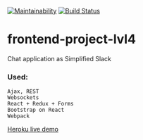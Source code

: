 [![Maintainability](https://api.codeclimate.com/v1/badges/1ef557e326978c9a0012/maintainability)](https://codeclimate.com/github/CoraloReef/channels-chat/maintainability)
[![Build Status](https://travis-ci.org/CoraloReef/channels-chat.svg?branch=master)](https://travis-ci.org/CoraloReef/channels-chat)

# frontend-project-lvl4

Chat application as Simplified Slack

### Used:
```
Ajax, REST
Websockets
React + Redux + Forms
Bootstrap on React
Webpack
```

[Heroku live demo](https://calm-dusk-81774.herokuapp.com/)
